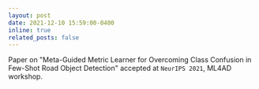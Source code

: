 ```yaml
---
layout: post
date: 2021-12-10 15:59:00-0400
inline: true
related_posts: false
---
```


Paper on "Meta-Guided Metric Learner for Overcoming Class Confusion in Few-Shot Road Object Detection" accepted at `NeurIPS 2021`, ML4AD workshop.
